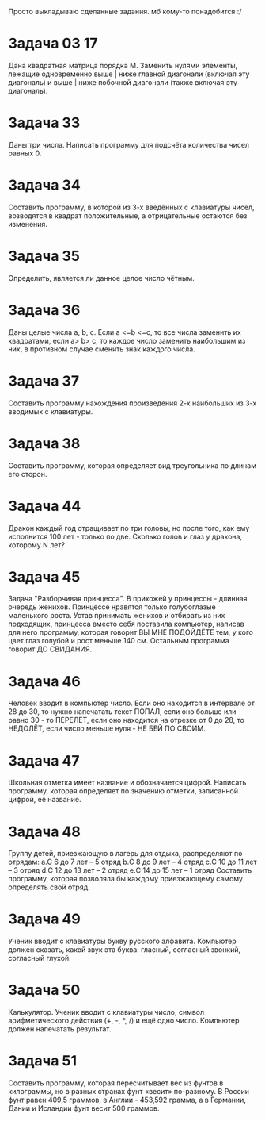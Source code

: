 Просто выкладываю сделанные задания. мб кому-то понадобится :/

# Задача 03 17
Дана квадратная матрица порядка M. Заменить нулями элементы, лежащие
одновременно выше | ниже главной диагонали (включая эту диагональ) и
выше | ниже побочной диагонали (также включая эту диагональ).

# Задача 33
Даны три числа. Написать программу для подсчёта количества
чисел равных 0.

# Задача 34
Составить программу, в которой из 3-х введённых с клавиатуры
чисел, возводятся в квадрат положительные, а отрицательные
остаются без изменения.

# Задача 35
Определить, является ли данное целое число чётным.

# Задача 36
Даны целые числа а, b, с. Если a <=b <=с, то все числа заменить
их квадратами, если а> b> с, то каждое число заменить
наибольшим из них, в противном случае сменить знак каждого
числа.

# Задача 37
Составить программу нахождения произведения 2-х наибольших
из 3-х вводимых с клавиатуры.

# Задача 38
Составить программу, которая определяет вид треугольника по
длинам его сторон.

# Задача 44
Дракон каждый год отращивает по три головы, но после того, как
ему исполнится 100 лет - только по две. Сколько голов и глаз у
дракона, которому N лет?

# Задача 45
Задача "Разборчивая принцесса". В прихожей у принцессы -
длинная очередь женихов. Принцессе нравятся только
голубоглазые маленького роста. Устав принимать женихов и
отбирать из них подходящих, принцесса вместо себя поставила
компьютер, написав для него программу, которая говорит ВЫ
МНЕ ПОДОЙДЁТЕ тем, у кого цвет глаз голубой и рост меньше
140 см. Остальным программа говорит ДО СВИДАНИЯ.

# Задача 46
Человек вводит в компьютер число. Если оно находится в
интервале от 28 до 30, то нужно напечатать текст ПОПАЛ, если
оно больше или равно 30 - то ПЕРЕЛЁТ, если оно находится на
отрезке от 0 до 28, то НЕДОЛЁТ, если число меньше нуля - НЕ БЕЙ
ПО СВОИМ.

# Задача 47
Школьная отметка имеет название и обозначается цифрой.
Написать программу, которая определяет по значению отметки,
записанной цифрой, её название.

# Задача 48
Группу детей, приезжающую в лагерь для отдыха, распределяют
по отрядам:
a.С 6 до 7 лет – 5 отряд
b.С 8 до 9 лет – 4 отряд
c.С 10 до 11 лет – 3 отряд
d.С 12 до 13 лет – 2 отряд
e.С 14 до 15 лет – 1 отряд
Составить программу, которая позволяла бы каждому
приезжающему самому определять свой отряд.

# Задача 49
Ученик вводит с клавиатуры букву русского алфавита.
Компьютер должен сказать, какой звук эта буква: гласный,
согласный звонкий, согласный глухой.

# Задача 50
Калькулятор. Ученик вводит с клавиатуры число, символ
арифметического действия (+, -, *, /) и ещё одно число.
Компьютер должен напечатать результат.

# Задача 51
Составить программу, которая пересчитывает вес из фунтов в
килограммы, но в разных странах фунт «весит» по-разному. В
России фунт равен 409,5 граммов, в Англии - 453,592 грамма, а в
Германии, Дании и Исландии фунт весит 500 граммов.
